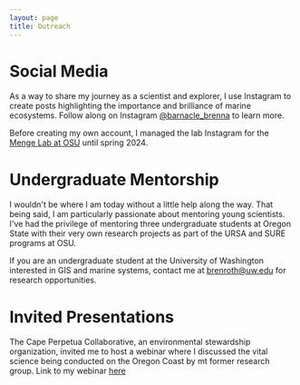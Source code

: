 ```yaml
---
layout: page
title: Outreach
---
```


# Social Media 
As a way to share my journey as a scientist and explorer, I use Instagram to create posts highlighting the importance and brilliance of marine ecosystems. Follow along on Instagram [@barnacle_brenna](https://www.instagram.com/barnacle.brenna/?locale=de_DE&hl=ko) to learn more. 

Before creating my own account, I managed the lab Instagram for the [Menge Lab at OSU](https://www.instagram.com/mengelab_osu/) until spring 2024.   

# Undergraduate Mentorship
I wouldn't be where I am today without a little help along the way. That being said, I am particularly passionate about mentoring young scientists. 
I've had the privilege of mentoring three undergraduate students at Oregon State with their very own research projects as part of the URSA and SURE programs at OSU. 



If you are an undergraduate student at the University of Washington interested in GIS and marine systems, contact me at brenroth@uw.edu for research opportunities. 

# Invited Presentations
The Cape Perpetua Collaborative, an environmental stewardship organization, invited me to host a webinar where I discussed the vital science being conducted on the Oregon Coast by mt former research group. Link to my webinar [here](https://www.youtube.com/watch?v=LEeD-TBeGvk)
